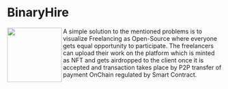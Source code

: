 # BinaryHire

<img src="UPLOAD1" align="left" width=128 height=128> A simple solution to the mentioned problems is to visualize Freelancing as Open-Source where everyone gets equal opportunity to participate. The freelancers can upload their work on the platform which is minted as NFT and gets airdropped to the client once it is accepted and transaction takes place by P2P transfer of payment OnChain regulated by Smart Contract.
